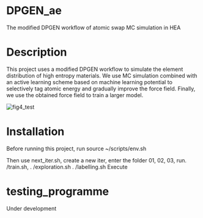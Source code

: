 # DPGEN_ae
The modified DPGEN workflow of atomic swap MC simulation in HEA

# Description

This project uses a modified DPGEN workflow to simulate the element distribution of high entropy materials. We use MC simulation combined with an active learning scheme based on machine learning potential to selectively tag atomic energy and gradually improve the force field. Finally, we use the obtained force field to train a larger model.

![fig4_test](https://github.com/cjxxjc729/DPGEN_ae/assets/42018996/5c8ca971-e2aa-4e37-b490-c861c3a3f41c)

# Installation

Before running this project, run
source ~/scripts/env.sh

Then use next_iter.sh, create a new iter, enter the folder 01, 02, 03, run. /train.sh, . /exploration.sh . /labelling.sh Execute

# testing_programme
Under development


